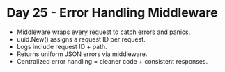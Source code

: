 # Day 25 - Error Handling Middleware
- Middleware wraps every request to catch errors and panics.
- uuid.New() assigns a request ID per request.
- Logs include request ID + path.
- Returns uniform JSON errors via middleware.
- Centralized error handling = cleaner code + consistent responses. 